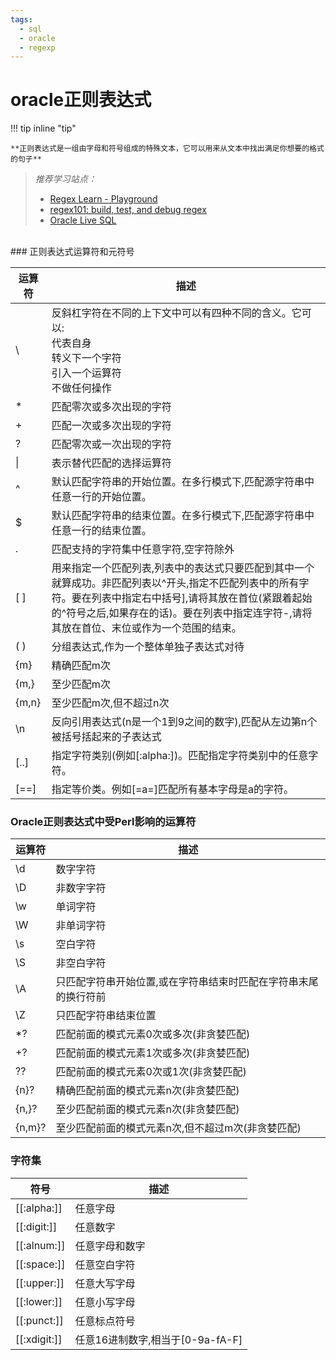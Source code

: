 ```yaml
---
tags:
  - sql
  - oracle
  - regexp
---
```


# oracle正则表达式
!!! tip inline "tip"

    **正则表达式是一组由字母和符号组成的特殊文本，它可以用来从文本中找出满足你想要的格式的句子**


>*推荐学习站点：*
> 
>- [Regex Learn - Playground](https://regexlearn.com/zh-cn/playground)
>- [regex101: build, test, and debug regex](https://regex101.com/)
>- [Oracle Live SQL](https://livesql.oracle.com/apex/f?p=590:1:5368669717156:::RP::)

<br>
### 正则表达式运算符和元符号

| 运算符 | 描述                                                         |
| ------ | ------------------------------------------------------------ |
| \      | 反斜杠字符在不同的上下文中可以有四种不同的含义。它可以:<br>代表自身<br>转义下一个字符<br>引入一个运算符<br>不做任何操作 |
| *      | 匹配零次或多次出现的字符                                     |
| +      | 匹配一次或多次出现的字符                                     |
| ?      | 匹配零次或一次出现的字符                                     |
| \|     | 表示替代匹配的选择运算符                                     |
| ^      | 默认匹配字符串的开始位置。在多行模式下,匹配源字符串中任意一行的开始位置。 |
| $      | 默认匹配字符串的结束位置。在多行模式下,匹配源字符串中任意一行的结束位置。 |
| .      | 匹配支持的字符集中任意字符,空字符除外                        |
| [ ]    | 用来指定一个匹配列表,列表中的表达式只要匹配到其中一个就算成功。非匹配列表以\^开头,指定不匹配列表中的所有字符。要在列表中指定右中括号],请将其放在首位(紧跟着起始的^符号之后,如果存在的话)。要在列表中指定连字符-,请将其放在首位、末位或作为一个范围的结束。 |
| ( )    | 分组表达式,作为一个整体单独子表达式对待                      |
| {m}    | 精确匹配m次                                                  |
| {m,}   | 至少匹配m次                                                  |
| {m,n}  | 至少匹配m次,但不超过n次                                      |
| \n     | 反向引用表达式(n是一个1到9之间的数字),匹配从左边第n个被括号括起来的子表达式 |
| [..]   | 指定字符类别(例如[:alpha:])。匹配指定字符类别中的任意字符。  |
| [==]   | 指定等价类。例如[=a=]匹配所有基本字母是a的字符。             |

### Oracle正则表达式中受Perl影响的运算符

| 运算符 | 描述                                                         |
| ------ | ------------------------------------------------------------ |
| \d     | 数字字符                                                     |
| \D     | 非数字字符                                                   |
| \w     | 单词字符                                                     |
| \W     | 非单词字符                                                   |
| \s     | 空白字符                                                     |
| \S     | 非空白字符                                                   |
| \A     | 只匹配字符串开始位置,或在字符串结束时匹配在字符串末尾的换行符前 |
| \Z     | 只匹配字符串结束位置                                         |
| *?     | 匹配前面的模式元素0次或多次(非贪婪匹配)                      |
| +?     | 匹配前面的模式元素1次或多次(非贪婪匹配)                      |
| ??     | 匹配前面的模式元素0次或1次(非贪婪匹配)                       |
| {n}?   | 精确匹配前面的模式元素n次(非贪婪匹配)                        |
| {n,}?  | 至少匹配前面的模式元素n次(非贪婪匹配)                        |
| {n,m}? | 至少匹配前面的模式元素n次,但不超过m次(非贪婪匹配)            |

### 字符集

| 符号         | 描述                             |
| ------------ | -------------------------------- |
| [[:alpha:]]  | 任意字母                         |
| [[:digit:]]  | 任意数字                         |
| [[:alnum:]]  | 任意字母和数字                   |
| [[:space:]]  | 任意空白字符                     |
| [[:upper:]]  | 任意大写字母                     |
| [[:lower:]]  | 任意小写字母                     |
| [[:punct:]]  | 任意标点符号                     |
| [[:xdigit:]] | 任意16进制数字,相当于[0-9a-fA-F] |
